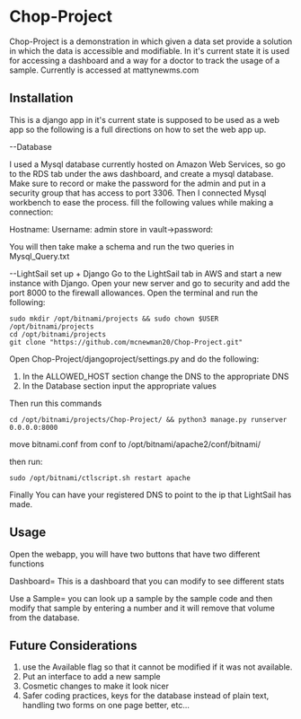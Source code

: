# Chop-Project

Chop-Project is a demonstration in which given a data set provide a solution in which the data is accessible and 
modifiable. In it's current state it is used for accessing a dashboard and a way for a doctor to track the usage of a 
sample. Currently is accessed at mattynewms.com

## Installation

This is a django app in it's current state is supposed to be used as a web app so the following is a full directions on 
how to set the web app up.

--Database

I used a Mysql database currently hosted on Amazon Web Services, so go to the RDS tab under the aws dashboard, and 
create a mysql database. Make sure to record or make the password for the admin and put in a security group that has 
access to port 3306. Then I connected Mysql workbench to ease the process. fill the following values while making a 
connection: 

Hostname: <aws database endpoint>
Username: admin
store in vault->password: <password saved off>

You will then take make a schema and run the two queries in Mysql_Query.txt 

--LightSail set up + Django
Go to the LightSail tab in AWS and start a new instance with Django. Open your new server and go to security and add 
the port 8000 to the firewall allowances. Open the terminal and run the following:

    sudo mkdir /opt/bitnami/projects && sudo chown $USER /opt/bitnami/projects
    cd /opt/bitnami/projects
    git clone "https://github.com/mcnewman20/Chop-Project.git"

Open Chop-Project/djangoproject/settings.py and do the following:

1. In the ALLOWED_HOST section change the DNS to the appropriate DNS
2. In the Database section input the appropriate values

Then run this commands

    cd /opt/bitnami/projects/Chop-Project/ && python3 manage.py runserver 0.0.0.0:8000

move bitnami.conf from conf to /opt/bitnami/apache2/conf/bitnami/

then run:

    sudo /opt/bitnami/ctlscript.sh restart apache

Finally You can have your registered DNS to point to the ip that LightSail has made.

## Usage

Open the webapp, you will have two buttons that have two different functions

Dashboard= This is a dashboard that you can modify to see different stats

Use a Sample= you can look up a sample by the sample code and then modify that sample by entering a number and it will 
remove that volume from the database. 

## Future Considerations

1. use the Available flag so that it cannot be modified if it was not available.
2. Put an interface to add a new sample
3. Cosmetic changes to make it look nicer
4. Safer coding practices, keys for the database instead of plain text, handling two forms on one page better, etc...
